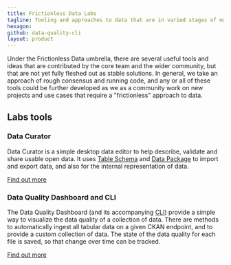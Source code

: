 ```yaml
---
title: Frictionless Data Labs
tagline: Tooling and approaches to data that are in varied stages of maturity.
hexagon: 
github: data-quality-cli
layout: product
---
```

 
Under the Frictionless Data umbrella, there are several useful tools and ideas that are contributed by the core team and the wider community, but that are not yet fully fleshed out as stable solutions. In general, we take an approach of rough consensus and running code, and any or all of these tools could be further developed as we as a community work on new projects and use cases that require a "frictionless" approach to data.
 
## Labs tools
 
### Data Curator
 
Data Curator is a simple desktop data editor to help describe, validate and share usable open data. It uses [Table Schema](/products/table-schema/) and [Data Package](/products/data-package/) to import and export data, and also for the internal representation of data.
 
[Find out more](https://github.com/ODIQueensland/data-curator)
 
### Data Quality Dashboard and CLI
 
The Data Quality Dashboard (and its accompanying [CLI](https://github.com/frictionlessdata/data-quality-cli)) provide a simple way to visualize the data quality of a collection of data. There are methods to automatically ingest all tabular data on a given CKAN endpoint, and to provide a custom collection of data. The state of the data quality for each file is saved, so that change over time can be tracked.
 
[Find out more](https://github.com/frictionlessdata/data-quality-dashboard)
